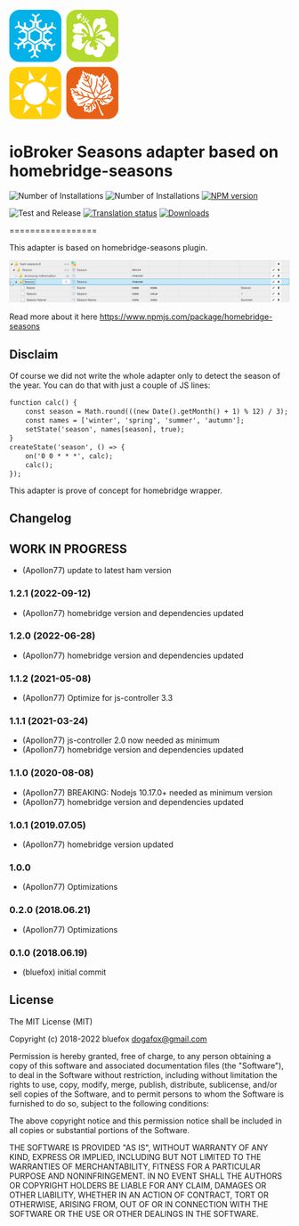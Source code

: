 ![Logo](admin/ham-seasons.png)
# ioBroker Seasons adapter based on homebridge-seasons
![Number of Installations](http://iobroker.live/badges/ham-seasons-installed.svg)
![Number of Installations](http://iobroker.live/badges/ham-seasons-stable.svg)
[![NPM version](http://img.shields.io/npm/v/iobroker.ham-seasons.svg)](https://www.npmjs.com/package/iobroker.ham-seasons)

![Test and Release](https://github.com/ioBroker/iobroker.ham-seasons/workflows/Test%20and%20Release/badge.svg)
[![Translation status](https://weblate.iobroker.net/widgets/adapters/-/ham-seasons/svg-badge.svg)](https://weblate.iobroker.net/engage/adapters/?utm_source=widget)
[![Downloads](https://img.shields.io/npm/dm/iobroker.ham-seasons.svg)](https://www.npmjs.com/package/iobroker.ham-seasons)


=================

This adapter is based on homebridge-seasons plugin.

![States](img/objects.png)

Read more about it here https://www.npmjs.com/package/homebridge-seasons

## Disclaim
Of course we did not write the whole adapter only to detect the season of the year.
You can do that with just a couple of JS lines:
```
function calc() {
    const season = Math.round(((new Date().getMonth() + 1) % 12) / 3);
    const names = ['winter', 'spring', 'summer', 'autumn'];
    setState('season', names[season], true);
}
createState('season', () => {
    on('0 0 * * *', calc);
    calc();
});
```

This adapter is prove of concept for homebridge wrapper.

## Changelog

## __WORK IN PROGRESS__
* (Apollon77) update to latest ham version

### 1.2.1 (2022-09-12)
* (Apollon77) homebridge version and dependencies updated

### 1.2.0 (2022-06-28)
* (Apollon77) homebridge version and dependencies updated

### 1.1.2 (2021-05-08)
* (Apollon77) Optimize for js-controller 3.3

### 1.1.1 (2021-03-24)
* (Apollon77) js-controller 2.0 now needed as minimum
* (Apollon77) homebridge version and dependencies updated

### 1.1.0 (2020-08-08)
* (Apollon77) BREAKING: Nodejs 10.17.0+ needed as minimum version
* (Apollon77) homebridge version and dependencies updated

### 1.0.1 (2019.07.05)
* (Apollon77) homebridge version updated

### 1.0.0
* (Apollon77) Optimizations

### 0.2.0 (2018.06.21)
* (Apollon77) Optimizations

### 0.1.0 (2018.06.19)
* (bluefox) initial commit

## License
The MIT License (MIT)

Copyright (c) 2018-2022 bluefox <dogafox@gmail.com>

Permission is hereby granted, free of charge, to any person obtaining a copy
of this software and associated documentation files (the "Software"), to deal
in the Software without restriction, including without limitation the rights
to use, copy, modify, merge, publish, distribute, sublicense, and/or sell
copies of the Software, and to permit persons to whom the Software is
furnished to do so, subject to the following conditions:

The above copyright notice and this permission notice shall be included in
all copies or substantial portions of the Software.

THE SOFTWARE IS PROVIDED "AS IS", WITHOUT WARRANTY OF ANY KIND, EXPRESS OR
IMPLIED, INCLUDING BUT NOT LIMITED TO THE WARRANTIES OF MERCHANTABILITY,
FITNESS FOR A PARTICULAR PURPOSE AND NONINFRINGEMENT. IN NO EVENT SHALL THE
AUTHORS OR COPYRIGHT HOLDERS BE LIABLE FOR ANY CLAIM, DAMAGES OR OTHER
LIABILITY, WHETHER IN AN ACTION OF CONTRACT, TORT OR OTHERWISE, ARISING FROM,
OUT OF OR IN CONNECTION WITH THE SOFTWARE OR THE USE OR OTHER DEALINGS IN
THE SOFTWARE.
